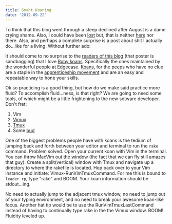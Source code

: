 ```yaml
---
title: Smaht Koaning
date: '2012-09-22'
---
```


To think that this blog went through a steep declined after August is a
damn crying shame. Also, I could have been [lost][1] but, that is
neither [here][2] nor there. Also, and perhaps a complete surprise is a
post about shit I actually do...like for a living. Without further ado:

It should come to no surprise to the [readers of this blog][3] (that
poster is sandbagging) that I love [Ruby koans][4]. Specifically the
ones maintained by the wonderful people at Edgecase. [Koans][6], for the
peeps who have no clue are a staple in the [apprenticeship movement][5]
and are an easy and repeatable way to hone your skills.

Ok so practicing is a good thing, but how do we make said practice more
fluid? To accomplish fluid...ness, is that right? We are going to need
some tools, of which might be a little frightening to the new sotware
developer. Don't fret:

1. Vim
1. [Vimux][7]
1. [Tmux][8]
1. Some [bud][9]

One of the biggest problems people have with koans is the tedium of
jumping back and forth between your editor and terminal to run the `rake`
command. Problem solved. Open your current koan with Vim in the terminal.
You can throw MacVim [out the window][10] (the fact that we can fly still amazes that guy). Create a split(vertical) window with
Tmux and navigate up a directory to where the rakefile is located. Hop
back over to your Vim instance and initiate: Vimux-RunVimTmuxCommand.
For me this is bound to `leader rp`, type "rake" and BOOM. Your koan
information should be stdout...ing.

No need to actually jump to the adjacent tmux window, no need to jump
out of your typing environment, and no need to break your awesome koan-like
focus. Another hat tip would be to use the RunVimTmuxLastCommand instead
of having to continually type rake in the the Vimux window. BOOM! Fluidity
leveled up.

[1]: https://gimmebar.com/view/5045518529ca15f836000020/big
[2]: https://gimmebar.com/view/5032f67e29ca154572000000/big
[3]: http://www.ardmorelibrary.org/literacy/images/oneoutoffive.jpg
[4]: https://github.com/edgecase/ruby_koans
[5]: http://www.amazon.com/Apprenticeship-Patterns-Guidance-Aspiring-Craftsman/dp/0596518382?tag=duckduckgo-d-20
[6]: https://en.wikipedia.org/wiki/K%C5%8Dan#Varieties_in_koan-practice
[7]: https://github.com/benmills/vimux
[8]: https://tmux.github.io
[9]: http://media.screened.com/uploads/0/5115/407558-airbud1_super.jpg
[10]: #

